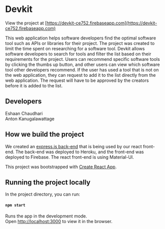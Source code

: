 # Devkit

View the project at [https://devkit-ce752.firebaseapp.com](https://devkit-ce752.firebaseapp.com)

This web application helps software developers find the optimal software tool such as APIs or libraries for their project. The project was created to limit the time spent on researching for a software tool. Devkit allows software developers to search for tools and filter the list based on their requirements for the project. Users can recommend specific software tools by clicking the thumbs up button, and other users can view which software tool other developers recommend. If the user has used a tool that is not on the web application, they can request to add it to the list directly from the web application. The request will have to be approved by the creators before it is added to the list.

## Developers
Eshaan Chaudhari<br>
Anton Kanugalawattage

## How we build the project
We created an [express.js back-end](https://github.com/eshaanc20/DevKit-backend) that is being used by our react front-end. The back-end was deployed to Heroku, and the front-end was deployed to Firebase. The react front-end is using Material-UI.

This project was bootstrapped with [Create React App](https://github.com/facebook/create-react-app).

## Running the project locally

In the project directory, you can run:

#### `npm start`

Runs the app in the development mode.<br>
Open [http://localhost:3000](http://localhost:3000) to view it in the browser.
